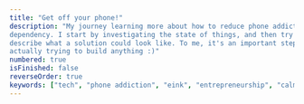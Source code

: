 ```yaml
---
title: "Get off your phone!"
description: "My journey learning more about how to reduce phone addiction or
dependency. I start by investigating the state of things, and then try to
describe what a solution could look like. To me, it's an important step before
actually trying to build anything :)"
numbered: true
isFinished: false
reverseOrder: true
keywords: ["tech", "phone addiction", "eink", "entrepreneurship", "calm companies", "dumbphones", "phone manufacturing", "smartphone", "epaper"]
---
```

